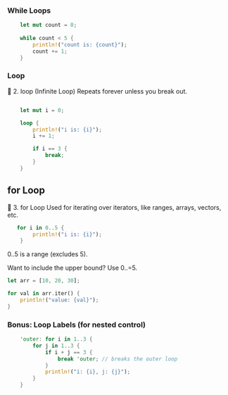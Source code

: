 ### While Loops 

```rs 
    let mut count = 0;
    
    while count < 5 {
        println!("count is: {count}");
        count += 1;
    }
```


### Loop

🔂 2. loop (Infinite Loop)
Repeats forever unless you break out.

```rs 

    let mut i = 0;

    loop {
        println!("i is: {i}");
        i += 1;

        if i == 3 {
            break;
        }
    }


```

## for Loop


🔁 3. for Loop
Used for iterating over iterators, like ranges, arrays, vectors, etc.

```rs 
   for i in 0..5 {
        println!("i is: {i}");
    }
```

0..5 is a range (excludes 5).

Want to include the upper bound? Use 0..=5.

```rs
let arr = [10, 20, 30];

for val in arr.iter() {
    println!("value: {val}");
}
```


### Bonus: Loop Labels (for nested control)


```rs
    'outer: for i in 1..3 {
        for j in 1..3 {
            if i + j == 3 {
                break 'outer; // breaks the outer loop
            }
            println!("i: {i}, j: {j}");
        }
    }
```